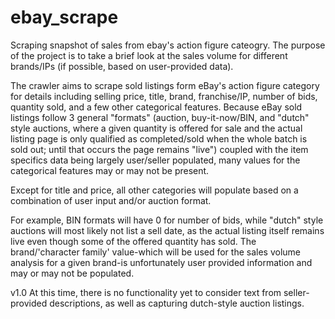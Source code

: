# ebay_scrape
Scraping snapshot of sales from ebay's action figure cateogry. The purpose of the project is to take a brief look at the sales volume for different brands/IPs (if possible, based on user-provided data).

The crawler aims to scrape sold listings form eBay's action figure category for details including selling price, title, brand, franchise/IP, number of bids, quantity sold, and a few other categorical features. Because eBay sold listings follow 3 general "formats" (auction, buy-it-now/BIN, and "dutch" style auctions, where a given quantity is offered for sale and the actual listing page is only qualified as completed/sold when the whole batch is sold out; until that occurs the page remains "live") coupled with the item specifics data being largely user/seller populated, many values for the categorical features may or may not be present.

Except for title and price, all other categories will populate based on a combination of user input and/or auction format.

For example, BIN formats will have 0 for number of bids, while "dutch" style auctions will most likely not list a sell date, as the actual listing itself remains live even though some of the offered quantity has sold. The brand/'character family' value-which will be used for the sales volume analysis for a given brand-is unfortunately user provided information and may or may not be populated.

v1.0
At this time, there is no functionality yet to consider text from seller-provided descriptions, as well as capturing dutch-style auction listings.
